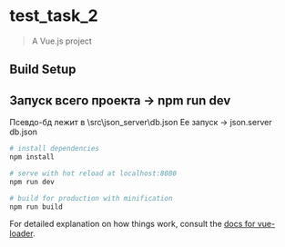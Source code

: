 # test_task_2

> A Vue.js project

## Build Setup

Запуск всего проекта -> npm run dev
------------------------------------------
Псевдо-бд лежит в \src\json_server\db.json
Ее запуск -> json.server db.json

``` bash
# install dependencies
npm install

# serve with hot reload at localhost:8080
npm run dev

# build for production with minification
npm run build
```

For detailed explanation on how things work, consult the [docs for vue-loader](http://vuejs.github.io/vue-loader).
